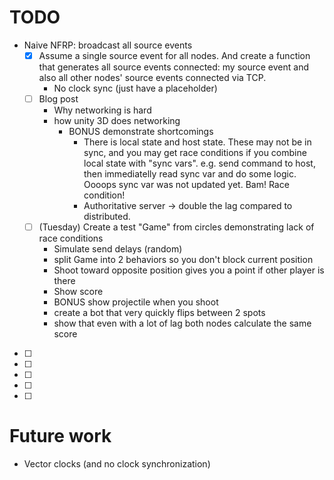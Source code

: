 # TODO

* Naive NFRP: broadcast all source events
  * [X] Assume a single source event for all nodes. And create a function that
    generates all source events connected: my source event and also all other
    nodes' source events connected via TCP.
    * No clock sync (just have a placeholder)
  * [ ] Blog post
    * Why networking is hard
    * how unity 3D does networking
      * BONUS demonstrate shortcomings
        * There is local state and host state. These may not be in sync, and you may get race conditions if you combine local state with "sync vars". e.g. send command to host, then immediatelly read sync var and do some logic. Oooops sync var was not updated yet. Bam! Race condition!
        * Authoritative server -> double the lag compared to distributed.
  * [ ] (Tuesday) Create a test "Game" from circles demonstrating lack of race conditions
    * Simulate send delays (random)
    * split Game into 2 behaviors so you don't block current position
    * Shoot toward opposite position gives you a point if other player is there
    * Show score
    * BONUS show projectile when you shoot
    * create a bot that very quickly flips between 2 spots
    * show that even with a lot of lag both nodes calculate the same score
* [ ]
* [ ]
* [ ]
* [ ]
* [ ]

# Future work

* Vector clocks (and no clock synchronization)